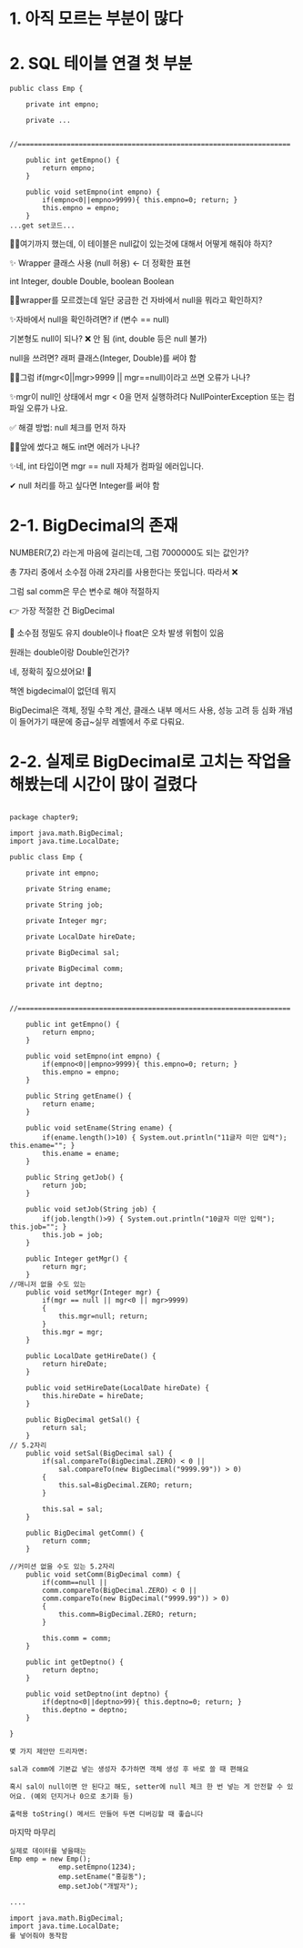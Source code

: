 # 1. 아직 모르는 부분이 많다



# 2. SQL 테이블 연결 첫 부분
```
public class Emp {
	
	private int empno;
	
	private ...

	//===================================================================
	
	public int getEmpno() {
		return empno;
	}

	public void setEmpno(int empno) {
		if(empno<0||empno>9999){ this.empno=0; return; }
		this.empno = empno;
	}
...get set코드...
```
🤷‍♀️여기까지 했는데, 이 테이블은 null값이 있는것에 대해서 어떻게 해줘야 하지?

✨ Wrapper 클래스 사용 (null 허용) ← 더 정확한 표현

int	Integer, double	Double, boolean	Boolean

🤷‍♀️wrapper를 모르겠는데 일단 궁금한 건 자바에서 null을 뭐라고 확인하지?

✨자바에서 null을 확인하려면?	if (변수 == null)

기본형도 null이 되나?	❌ 안 됨 (int, double 등은 null 불가)

null을 쓰려면?	래퍼 클래스(Integer, Double)를 써야 함

🤷‍♀️그럼 if(mgr<0||mgr>9999 || mgr==null)이라고 쓰면 오류가 나나?

✨mgr이 null인 상태에서 mgr < 0을 먼저 실행하려다 NullPointerException 또는 컴파일 오류가 나요.

✅ 해결 방법: null 체크를 먼저 하자

🤷‍♀️앞에 썼다고 해도 int면 에러가 나나?

✨네, int 타입이면 mgr == null 자체가 컴파일 에러입니다.

✔ null 처리를 하고 싶다면 Integer를 써야 함

# 2-1. BigDecimal의 존재

NUMBER(7,2)  라는게 마음에 걸리는데, 그럼 7000000도 되는 값인가?

총 7자리 중에서 소수점 아래 2자리를 사용한다는 뜻입니다. 따라서 ❌

그럼 sal comm은 무슨 변수로 해야 적절하지

👉 가장 적절한 건 BigDecimal

🔢 소수점 정밀도 유지 double이나 float은 오차 발생 위험이 있음

원래는 double이랑 Double인건가?

네, 정확히 짚으셨어요! 👏

책엔 bigdecimal이 없던데 뭐지

BigDecimal은 객체, 정밀 수학 계산, 클래스 내부 메서드 사용, 성능 고려 등 심화 개념이 들어가기 때문에 중급~실무 레벨에서 주로 다뤄요.

# 2-2. 실제로 BigDecimal로 고치는 작업을 해봤는데 시간이 많이 걸렸다

```

package chapter9;

import java.math.BigDecimal;
import java.time.LocalDate;

public class Emp {
	
	private int empno;
	
	private String ename;
	
	private String job;

	private Integer mgr;
	
	private LocalDate hireDate;
	
	private BigDecimal sal;
	
	private BigDecimal comm;
	
	private int deptno;

	//===================================================================
	
	public int getEmpno() {
		return empno;
	}

	public void setEmpno(int empno) {
		if(empno<0||empno>9999){ this.empno=0; return; }
		this.empno = empno;
	}

	public String getEname() {
		return ename;
	}

	public void setEname(String ename) {
		if(ename.length()>10) { System.out.println("11글자 미만 입력"); this.ename=""; }
		this.ename = ename;
	}

	public String getJob() {
		return job;
	}

	public void setJob(String job) {
		if(job.length()>9) { System.out.println("10글자 미만 입력"); this.job=""; }
		this.job = job;
	}

	public Integer getMgr() {
		return mgr;
	}
//매니저 없을 수도 있는
	public void setMgr(Integer mgr) {
		if(mgr == null || mgr<0 || mgr>9999)
		{
			this.mgr=null; return;
		}
		this.mgr = mgr;
	}

	public LocalDate getHireDate() {
		return hireDate;
	}

	public void setHireDate(LocalDate hireDate) {
		this.hireDate = hireDate;
	}

	public BigDecimal getSal() {
		return sal;
	}
// 5.2자리
	public void setSal(BigDecimal sal) {
		if(sal.compareTo(BigDecimal.ZERO) < 0 ||
			sal.compareTo(new BigDecimal("9999.99")) > 0)
		{
			this.sal=BigDecimal.ZERO; return;
		}
		
		this.sal = sal;
	}

	public BigDecimal getComm() {
		return comm;
	}
	
//커미션 없을 수도 있는 5.2자리
	public void setComm(BigDecimal comm) {
		if(comm==null ||
		comm.compareTo(BigDecimal.ZERO) < 0 ||
		comm.compareTo(new BigDecimal("9999.99")) > 0)
		{ 
			this.comm=BigDecimal.ZERO; return;
		}
		
		this.comm = comm;
	}

	public int getDeptno() {
		return deptno;
	}

	public void setDeptno(int deptno) {
		if(deptno<0||deptno>99){ this.deptno=0; return; }
		this.deptno = deptno;
	}
	
}
```
```
몇 가지 제안만 드리자면:

sal과 comm에 기본값 넣는 생성자 추가하면 객체 생성 후 바로 쓸 때 편해요

혹시 sal이 null이면 안 된다고 해도, setter에 null 체크 한 번 넣는 게 안전할 수 있어요. (예외 던지거나 0으로 초기화 등)

출력용 toString() 메서드 만들어 두면 디버깅할 때 좋습니다
```

마지막 마무리
```
실제로 데이터를 넣을때는
Emp emp = new Emp();
	        emp.setEmpno(1234);
	        emp.setEname("홍길동");
	        emp.setJob("개발자");

....

import java.math.BigDecimal;
import java.time.LocalDate;
를 넣어줘야 동작함
```
